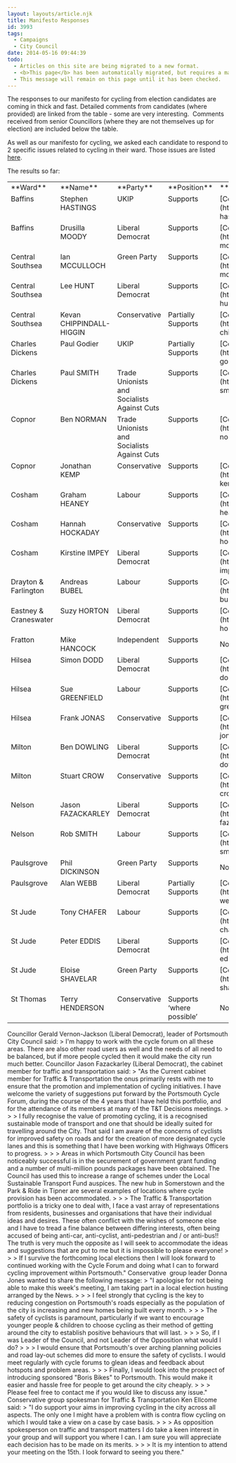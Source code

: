 ```yaml
---
layout: layouts/article.njk
title: Manifesto Responses
id: 3993
tags:
  - Campaigns
  - City Council
date: 2014-05-16 09:44:39
todo:
  - Articles on this site are being migrated to a new format.
  - <b>This page</b> has been automatically migrated, but requires a manual check-&amp;-tune to ensure the format and links all work as expected.
  - This message will remain on this page until it has been checked.
---
```


The responses to our manifesto for cycling from election candidates are coming in thick and fast. Detailed comments from candidates (where provided) are linked from the table - some are very interesting.  Comments received from senior Councillors (where they are not themselves up for election) are included below the table.

As well as our manifesto for cycling, we asked each candidate to respond to 2 specific issues related to cycling in their ward. Those issues are listed [here](http://www.pompeybug.co.uk/infrastructure/ward-issues/ "Ward Issues").

The results so far:

<table cellspacing="0" cellpadding="0">
<tbody>
<tr>
<td valign="top">**Ward**</td>
<td valign="top">**Name**</td>
<td valign="top">**Party**</td>
<td valign="top">**Position**</td>
<td valign="top">** **</td>
</tr>
<tr>
<td valign="top">Baffins</td>
<td valign="top">Stephen HASTINGS</td>
<td valign="top">UKIP</td>
<td valign="top">Supports</td>
<td valign="top">[Comments](http://www.pompeybug.co.uk/infrastructure/stephen-hastings-comments/)</td>
</tr>
<tr>
<td valign="top">Baffins</td>
<td valign="top">Drusilla MOODY</td>
<td valign="top">Liberal Democrat</td>
<td valign="top">Supports</td>
<td valign="top">[Comments](http://www.pompeybug.co.uk/infrastructure/drusilla-moody-comments/)</td>
</tr>
<tr>
<td valign="top">Central Southsea</td>
<td valign="top">Ian MCCULLOCH</td>
<td valign="top">Green Party</td>
<td valign="top">Supports</td>
<td valign="top">[Comments](http://www.pompeybug.co.uk/infrastructure/ian-mcculloch-comments/)</td>
</tr>
<tr>
<td valign="top">Central Southsea</td>
<td valign="top">Lee HUNT</td>
<td valign="top">Liberal Democrat</td>
<td valign="top">Supports</td>
<td valign="top">[Comments](http://www.pompeybug.co.uk/infrastructure/lee-hunt-comments/)</td>
</tr>
<tr>
<td valign="top">Central Southsea</td>
<td valign="top">Kevan CHIPPINDALL-HIGGIN</td>
<td valign="top">Conservative</td>
<td valign="top">Partially Supports</td>
<td valign="top">[Comments](http://www.pompeybug.co.uk/infrastructure/kevan-chippindall-higgin-comments/)</td>
</tr>
<tr>
<td valign="top">Charles Dickens</td>
<td valign="top">Paul Godier</td>
<td valign="top">UKIP</td>
<td valign="top">Partially Supports</td>
<td valign="top">[Comments](http://www.pompeybug.co.uk/infrastructure/paul-godier-comments/)</td>
</tr>
<tr>
<td valign="top">Charles Dickens</td>
<td valign="top">Paul SMITH</td>
<td valign="top">Trade Unionists and Socialists Against Cuts</td>
<td valign="top">Supports</td>
<td valign="top">[Comments](http://www.pompeybug.co.uk/infrastructure/paul-smith-comments/)</td>
</tr>
<tr>
<td valign="top">Copnor</td>
<td valign="top">Ben NORMAN</td>
<td valign="top">Trade Unionists and Socialists Against Cuts</td>
<td valign="top">Supports</td>
<td valign="top">[Comments](http://www.pompeybug.co.uk/infrastructure/ben-norman-comments/)</td>
</tr>
<tr>
<td valign="top">Copnor</td>
<td valign="top">Jonathan KEMP</td>
<td valign="top">Conservative</td>
<td valign="top">Supports</td>
<td valign="top">[Comments](http://www.pompeybug.co.uk/infrastructure/jonathan-kemp-comments/)</td>
</tr>
<tr>
<td valign="top">Cosham</td>
<td valign="top">Graham HEANEY</td>
<td valign="top">Labour</td>
<td valign="top">Supports</td>
<td valign="top">[Comments](http://www.pompeybug.co.uk/infrastructure/graham-heaney-comments/)</td>
</tr>
<tr>
<td valign="top">Cosham</td>
<td valign="top">Hannah HOCKADAY</td>
<td valign="top">Conservative</td>
<td valign="top">Supports</td>
<td valign="top">[Comments](http://www.pompeybug.co.uk/infrastructure/hannah-hockaday-comments/)</td>
</tr>
<tr>
<td valign="top">Cosham</td>
<td valign="top">Kirstine IMPEY</td>
<td valign="top">Liberal Democrat</td>
<td valign="top">Supports</td>
<td valign="top">[Comments](http://www.pompeybug.co.uk/infrastructure/kirstine-impey-comments/)</td>
</tr>
<tr>
<td valign="top">Drayton &amp; Farlington</td>
<td valign="top">Andreas BUBEL</td>
<td valign="top">Labour</td>
<td valign="top">Supports</td>
<td valign="top">[Comments](http://www.pompeybug.co.uk/infrastructure/andreas-bubel-comments/)</td>
</tr>
<tr>
<td valign="top">Eastney &amp; Craneswater</td>
<td valign="top">Suzy HORTON</td>
<td valign="top">Liberal Democrat</td>
<td valign="top">Supports</td>
<td valign="top">[Comments](http://www.pompeybug.co.uk/infrastructure/suzy-horton-comments/)</td>
</tr>
<tr>
<td valign="top">Fratton</td>
<td valign="top">Mike HANCOCK</td>
<td valign="top">Independent</td>
<td valign="top">Supports</td>
<td>No comments</td>
</tr>
<tr>
<td valign="top">Hilsea</td>
<td valign="top">Simon DODD</td>
<td valign="top">Liberal Democrat</td>
<td valign="top">Supports</td>
<td valign="top">[Comments](http://www.pompeybug.co.uk/infrastructure/simon-dodd-comments/)</td>
</tr>
<tr>
<td valign="top">Hilsea</td>
<td valign="top">Sue GREENFIELD</td>
<td valign="top">Labour</td>
<td valign="top">Supports</td>
<td valign="top">[Comments](http://www.pompeybug.co.uk/infrastructure/sue-greenfield-comments/)</td>
</tr>
<tr>
<td valign="top">Hilsea</td>
<td valign="top">Frank JONAS</td>
<td valign="top">Conservative</td>
<td valign="top">Supports</td>
<td valign="top">[Comments](http://www.pompeybug.co.uk/infrastructure/frank-jonas-comments/)</td>
</tr>
<tr>
<td valign="top">Milton</td>
<td valign="top">Ben DOWLING</td>
<td valign="top">Liberal Democrat</td>
<td valign="top">Supports</td>
<td valign="top">[Comments](http://www.pompeybug.co.uk/infrastructure/ben-dowling-comments/)</td>
</tr>
<tr>
<td valign="top">Milton</td>
<td valign="top">Stuart CROW</td>
<td valign="top">Conservative</td>
<td valign="top">Supports</td>
<td valign="top">[Comments](http://www.pompeybug.co.uk/infrastructure/stuart-crow-comments/)</td>
</tr>
<tr>
<td valign="top">Nelson</td>
<td valign="top">Jason FAZACKARLEY</td>
<td valign="top">Liberal Democrat</td>
<td valign="top">Supports</td>
<td valign="top">[Comments](http://www.pompeybug.co.uk/infrastructure/jason-fazackarley-comments/)</td>
</tr>
<tr>
<td valign="top">Nelson</td>
<td valign="top">Rob SMITH</td>
<td valign="top">Labour</td>
<td valign="top">Supports</td>
<td valign="top">[Comments](http://www.pompeybug.co.uk/infrastructure/rob-smith-comments/)</td>
</tr>
<tr>
<td valign="top">Paulsgrove</td>
<td valign="top">Phil DICKINSON</td>
<td valign="top">Green Party</td>
<td valign="top">Supports</td>
<td>No comments</td>
</tr>
<tr>
<td valign="top">Paulsgrove</td>
<td valign="top">Alan WEBB</td>
<td valign="top">Liberal Democrat</td>
<td valign="top">Partially Supports</td>
<td valign="top">[Comments](http://www.pompeybug.co.uk/infrastructure/alan-webb-comments/)</td>
</tr>
<tr>
<td valign="top">St Jude</td>
<td valign="top">Tony CHAFER</td>
<td valign="top">Labour</td>
<td valign="top">Supports</td>
<td valign="top">[Comments](http://www.pompeybug.co.uk/infrastructure/tony-chafer-comments/)</td>
</tr>
<tr>
<td valign="top">St Jude</td>
<td valign="top">Peter EDDIS</td>
<td valign="top">Liberal Democrat</td>
<td valign="top">Supports</td>
<td valign="top">[Comments](http://www.pompeybug.co.uk/infrastructure/peter-eddis-comments/)</td>
</tr>
<tr>
<td valign="top">St Jude</td>
<td valign="top">Eloise SHAVELAR</td>
<td valign="top">Green Party</td>
<td valign="top">Supports</td>
<td valign="top">[Comments](http://www.pompeybug.co.uk/infrastructure/eloise-shavelar-comments/)</td>
</tr>
<tr>
<td valign="top">St Thomas</td>
<td valign="top">Terry HENDERSON</td>
<td valign="top">Conservative</td>
<td valign="top">Supports ‘where possible’</td>
<td>No comments</td>
</tr>
</tbody>
</table>
Councillor Gerald Vernon-Jackson (Liberal Democrat), leader of Portsmouth City Council said:
> I'm happy to work with the cycle forum on all these areas. There are also other road users as well and the needs of all need to be balanced, but if more people cycled then it would make the city run much better.
Councillor Jason Fazackarley (Liberal Democrat), the cabinet member for traffic and transportation said:
> "As the Current cabinet member for Traffic &amp; Transportation the onus primarily rests with me to ensure that the promotion and implementation of cycling initiatives. I have welcome the variety of suggestions put forward by the Portsmouth Cycle Forum, during the course of the 4 years that I have held this portfolio, and for the attendance of its members at many of the T&amp;T Decisions meetings.
> 
> 
> I fully recognise the value of promoting cycling, it is a recognised sustainable mode of transport and one that should be ideally suited for travelling around the City. That said I am aware of the concerns of cyclists for improved safety on roads and for the creation of more designated cycle lanes and this is something that I have been working with Highways Officers to progress.
> 
> 
> Areas in which Portsmouth City Council has been noticeably successful is in the securement of government grant funding and a number of multi-million pounds packages have been obtained. The Council has used this to increase a range of schemes under the Local Sustainable Transport Fund auspices. The new hub in Somerstown and the Park &amp; Ride in Tipner are several examples of locations where cycle provision has been accommodated.
> 
> 
> The Traffic &amp; Transportation portfolio is a tricky one to deal with, I face a vast array of representations from residents, businesses and organisations that have their individual ideas and desires. These often conflict with the wishes of someone else and I have to tread a fine balance between differing interests, often being accused of being anti-car, anti-cyclist, anti-pedestrian and / or anti-bus!! The truth is very much the opposite as I will seek to accommodate the ideas and suggestions that are put to me but it is impossible to please everyone!
> 
> 
> If I survive the forthcoming local elections then I will look forward to continued working with the Cycle Forum and doing what I can to forward cycling improvement within Portsmouth."
Conservative  group leader Donna Jones wanted to share the following message:
> "I apologise for not being able to make this week's meeting, I am taking part in a local election husting arranged by the News.
> 
> 
> I feel strongly that cycling is the key to reducing congestion on Portsmouth's roads especially as the population of the city is increasing and new homes being built every month.
> 
> 
> The safety of cyclists is paramount, particularly if we want to encourage younger people &amp; children to choose cycling as their method of getting around the city to establish positive behaviours that will last.
> 
> 
> So, if I was Leader of the Council, and not Leader of the Opposition what would I do?
> 
> 
> I would ensure that Portsmouth's over arching planning policies and road lay-out schemes did more to ensure the safety of cyclists. I would meet regularly with cycle forums to glean ideas and feedback about hotspots and problem areas.
> 
> 
> Finally, I would look into the prospect of introducing sponsored "Boris Bikes" to Portsmouth. This would make it easier and hassle free for people to get around the city cheaply.
> 
> 
> Please feel free to contact me if you would like to discuss any issue."
Conservative group spokesman for Traffic &amp; Transportation Ken Ellcome said:
> "I do support your aims in improving cycling in the city across all aspects. The only one I might have a problem with is contra flow cycling on which I would take a view on a case by case basis.
> 
> 
> As opposition spokesperson on traffic and transport matters I do take a keen interest in your group and will support you where I can. I am sure you will appreciate each decision has to be made on its merits.
> 
> 
> It is my intention to attend your meeting on the 15th. I look forward to seeing you there."
<span style="color: #000000; font-family: Helvetica; font-size: 16px; line-height: normal;"> </span>